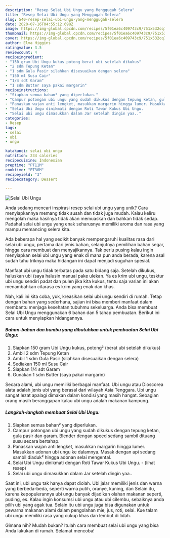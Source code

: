```yaml
---
description: "Resep Selai Ubi Ungu yang Menggugah Selera"
title: "Resep Selai Ubi Ungu yang Menggugah Selera"
slug: 540-resep-selai-ubi-ungu-yang-menggugah-selera
date: 2020-07-16T04:55:12.698Z
image: https://img-global.cpcdn.com/recipes/5f01ea6c409743c9/751x532cq70/selai-ubi-ungu-foto-resep-utama.jpg
thumbnail: https://img-global.cpcdn.com/recipes/5f01ea6c409743c9/751x532cq70/selai-ubi-ungu-foto-resep-utama.jpg
cover: https://img-global.cpcdn.com/recipes/5f01ea6c409743c9/751x532cq70/selai-ubi-ungu-foto-resep-utama.jpg
author: Elva Higgins
ratingvalue: 3.5
reviewcount: 4
recipeingredient:
- "150 gram Ubi Ungu kukus potong berat ubi setelah dikukus"
- "2 sdm Tepung Ketan"
- "1 sdm Gula Pasir silahkan disesuaikan dengan selera"
- "150 ml Susu Cair"
- "1/4 sdt Garam"
- "1 sdm Butter saya pakai margarin"
recipeinstructions:
- "Siapkan semua bahan² yang diperlukan."
- "Campur potongan ubi ungu yang sudah dikukus dengan tepung ketan, gula pasir dan garam. Blender dengan speed sedang sambil dituang susu secara bertahap."
- "Panaskan wajan anti lengket, masukkan margarin hingga lumer. Masukkan adonan ubi ungu ke dalamnya. Masak dengan api sedang sambil diaduk² hingga adonan selai mengental."
- "Selai Ubi Ungu dinikmati dengan Roti Tawar Kukus Ubi Ungu.             (lihat resep)"
- "Selai ubi ungu dimasukkan dalam Jar setelah dingin yaa.."
categories:
- Resep
tags:
- selai
- ubi
- ungu

katakunci: selai ubi ungu 
nutrition: 234 calories
recipecuisine: Indonesian
preptime: "PT11M"
cooktime: "PT30M"
recipeyield: "3"
recipecategory: Dessert

---
```



![Selai Ubi Ungu](https://img-global.cpcdn.com/recipes/5f01ea6c409743c9/751x532cq70/selai-ubi-ungu-foto-resep-utama.jpg)

Anda sedang mencari inspirasi resep selai ubi ungu yang unik? Cara menyiapkannya memang tidak susah dan tidak juga mudah. Kalau keliru mengolah maka hasilnya tidak akan memuaskan dan bahkan tidak sedap. Padahal selai ubi ungu yang enak seharusnya memiliki aroma dan rasa yang mampu memancing selera kita.

Ada beberapa hal yang sedikit banyak mempengaruhi kualitas rasa dari selai ubi ungu, pertama dari jenis bahan, selanjutnya pemilihan bahan segar, hingga cara membuat dan menyajikannya. Tak perlu pusing kalau ingin menyiapkan selai ubi ungu yang enak di mana pun anda berada, karena asal sudah tahu triknya maka hidangan ini dapat menjadi suguhan spesial.

Manfaat ubi ungu tidak terbatas pada satu bidang saja. Setelah dikukus, haluskan ubi (saya halusin manual pake ulekan. Ya es krim ubi ungu, tesktur ubi ungu sendiri padat dan pulen jika kita kukus, tentu saja varian ini akan menambahkan citarasa es krim yang enak dan khas.


Nah, kali ini kita coba, yuk, kreasikan selai ubi ungu sendiri di rumah. Tetap dengan bahan yang sederhana, sajian ini bisa memberi manfaat dalam membantu menjaga kesehatan tubuhmu sekeluarga. Anda bisa membuat Selai Ubi Ungu menggunakan 6 bahan dan 5 tahap pembuatan. Berikut ini cara untuk menyiapkan hidangannya.

<!--inarticleads1-->

##### Bahan-bahan dan bumbu yang dibutuhkan untuk pembuatan Selai Ubi Ungu:

1. Siapkan 150 gram Ubi Ungu kukus, potong² (berat ubi setelah dikukus)
1. Ambil 2 sdm Tepung Ketan
1. Ambil 1 sdm Gula Pasir (silahkan disesuaikan dengan selera)
1. Sediakan 150 ml Susu Cair
1. Siapkan 1/4 sdt Garam
1. Gunakan 1 sdm Butter (saya pakai margarin)


Secara alami, ubi ungu memiliki berbagai manfaat. Ubi ungu atau Dioscorea alata adalah jenis ubi yang berasal dari wilayah Asia Tenggara. Ubi ungu sangat lezat apalagi dimakan dalam kondisi yang masih hangat. Sebagian orang masih beranggapan kalau ubi ungu adalah makanan kampung. 

<!--inarticleads2-->

##### Langkah-langkah membuat Selai Ubi Ungu:

1. Siapkan semua bahan² yang diperlukan.
1. Campur potongan ubi ungu yang sudah dikukus dengan tepung ketan, gula pasir dan garam. Blender dengan speed sedang sambil dituang susu secara bertahap.
1. Panaskan wajan anti lengket, masukkan margarin hingga lumer. Masukkan adonan ubi ungu ke dalamnya. Masak dengan api sedang sambil diaduk² hingga adonan selai mengental.
1. Selai Ubi Ungu dinikmati dengan Roti Tawar Kukus Ubi Ungu. -             (lihat resep)
1. Selai ubi ungu dimasukkan dalam Jar setelah dingin yaa..


Saat ini, ubi ungu tak hanya dapat diolah. Ubi jalar memiliki jenis dan warna yang berbeda-beda, seperti warna putih, oranye, kuning, dan Selain itu, karena kepopulerannya ubi ungu banyak dijadikan olahan makanan seperti, puding, es. Kalau ingin konsumsi ubi ungu atau ubi cilembu, sebaiknya anda pilih ubi yang agak tua. Selain itu ubi ungu juga bisa digunakan untuk pewarna makanan alami dalam pengolahan mie, jus, roti, selai. Kue talam ubi ungu memiliki rasa yang cukup khas dan lembut di lidah. 

Gimana nih? Mudah bukan? Itulah cara membuat selai ubi ungu yang bisa Anda lakukan di rumah. Selamat mencoba!
